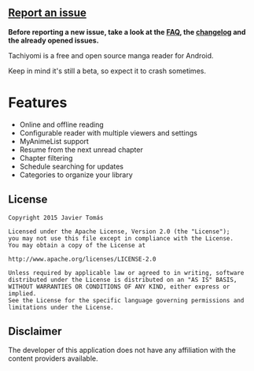 

## [Report an issue](https://github.com/inorichi/tachiyomi/blob/master/.github/CONTRIBUTING.md)

**Before reporting a new issue, take a look at the [FAQ](https://github.com/inorichi/tachiyomi/wiki/FAQ), the [changelog](https://github.com/inorichi/tachiyomi/releases) and the already opened issues.**

Tachiyomi is a free and open source manga reader for Android.

Keep in mind it's still a beta, so expect it to crash sometimes.

# Features

* Online and offline reading
* Configurable reader with multiple viewers and settings
* MyAnimeList support
* Resume from the next unread chapter
* Chapter filtering
* Schedule searching for updates
* Categories to organize your library

## License

    Copyright 2015 Javier Tomás

    Licensed under the Apache License, Version 2.0 (the "License");
    you may not use this file except in compliance with the License.
    You may obtain a copy of the License at

    http://www.apache.org/licenses/LICENSE-2.0

    Unless required by applicable law or agreed to in writing, software
    distributed under the License is distributed on an "AS IS" BASIS,
    WITHOUT WARRANTIES OR CONDITIONS OF ANY KIND, either express or implied.
    See the License for the specific language governing permissions and
    limitations under the License.

## Disclaimer

The developer of this application does not have any affiliation with the content providers available.

